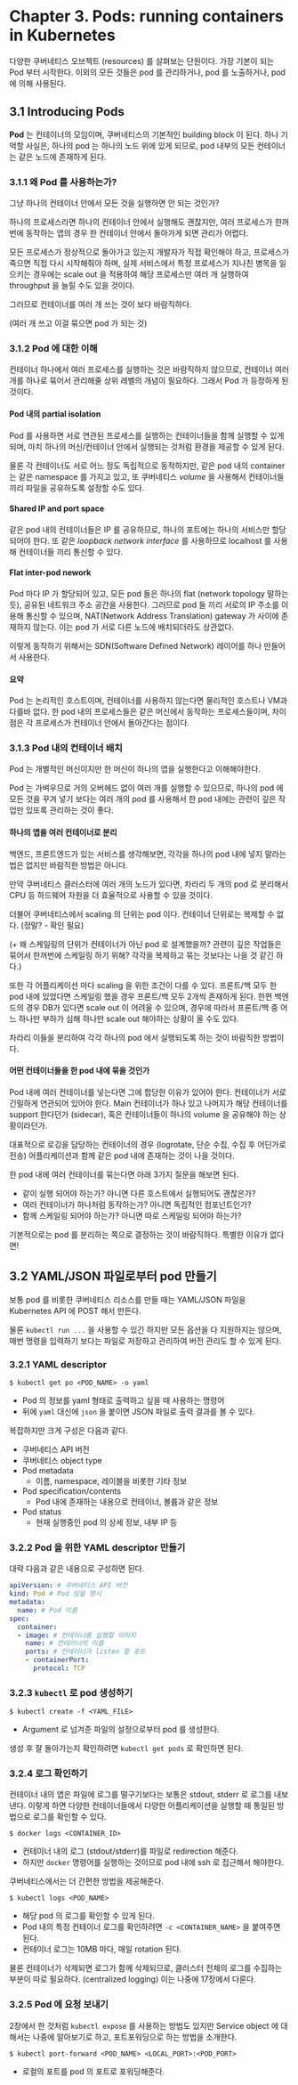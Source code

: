 # Chapter 3. Pods: running containers in Kubernetes

다양한 쿠버네티스 오브젝트 (resources) 를 살펴보는 단원이다. 가장 기본이 되는 Pod 부터 시작한다. 이외의 모든 것들은 pod 를 관리하거나, pod 를 노출하거나, pod 에 의해 사용된다.

## 3.1 Introducing Pods

**Pod** 는 컨테이너의 모임이며, 쿠버네티스의 기본적인 building block 이 된다. 하나 기억할 사실은, 하나의 pod 는 하나의 노드 위에 있게 되므로, pod 내부의 모든 컨테이너는 같은 노드에 존재하게 된다.

### 3.1.1 왜 Pod 를 사용하는가?

그냥 하나의 컨테이너 안에서 모든 것을 실행하면 안 되는 것인가?

하나의 프로세스라면 하나의 컨테이너 안에서 실행해도 괜찮지만, 여러 프로세스가 한꺼번에 동작하는 앱의 경우 한 컨테이너 안에서 돌아가게 되면 관리가 어렵다.

모든 프로세스가 정상적으로 돌아가고 있는지 개발자가 직접 확인해야 하고, 프로세스가 죽으면 직접 다시 시작해줘야 하며, 실제 서비스에서 특정 프로세스가 지나친 병목을 일으키는 경우에는 scale out 을 적용하여 해당 프로세스만 여러 개 실행하여 throughput 을 늘릴 수도 있을 것이다.

그러므로 컨테이너를 여러 개 쓰는 것이 보다 바람직하다.

(여러 개 쓰고 이걸 묶으면 pod 가 되는 것)

### 3.1.2 Pod 에 대한 이해

컨테이너 하나에서 여러 프로세스를 실행하는 것은 바람직하지 않으므로, 컨테이너 여러 개를 하나로 묶어서 관리해줄 상위 레벨의 개념이 필요하다. 그래서 Pod 가 등장하게 된 것이다.

#### Pod 내의 partial isolation

Pod 를 사용하면 서로 연관된 프로세스를 실행하는 컨테이너들을 함께 실행할 수 있게 되며, 마치 하나의 머신/컨테이너 안에서 실행되는 것처럼 환경을 제공할 수 있게 된다. 

물론 각 컨테이너도 서로 어느 정도 독립적으로 동작하지만, 같은 pod 내의 container 는 같은 namespace 를 가지고 있고, 또 쿠버네티스 *volume* 을 사용해서 컨테이너들 끼리 파일을 공유하도록 설정할 수도 있다.

#### Shared IP and port space

같은 pod 내의 컨테이너들은 IP 를 공유하므로, 하나의 포트에는 하나의 서비스만 할당되어야 한다. 또 같은 *loopback network interface* 를 사용하므로 localhost 를 사용해 컨테이너들 끼리 통신할 수 있다.

#### Flat inter-pod nework

Pod 마다 IP 가 할당되어 있고, 모든 pod 들은 하나의 flat (network topology 말하는 듯), 공유된 네트워크 주소 공간을 사용한다. 그러므로 pod 들 끼리 서로의 IP 주소를 이용해 통신할 수 있으며, NAT(Network Address Translation) gateway 가 사이에 존재하지 않는다. 이는 pod 가 서로 다른 노드에 배치되더라도 상관없다.

이렇게 동작하기 위해서는 SDN(Software Defined Network) 레이어를 하나 만들어서 사용한다.

#### 요약

Pod 는 논리적인 호스트이며, 컨테이너를 사용하지 않는다면 물리적인 호스트나 VM과 다를바 없다. 한 pod 내의 프로세스들은 같은 머신에서 동작하는 프로세스들이며, 차이점은 각 프로세스가 컨테이너 안에서 돌아간다는 점이다.

### 3.1.3 Pod 내의 컨테이너 배치

Pod 는 개별적인 머신이지만 한 머신이 하나의 앱을 실행한다고 이해해야한다.

Pod 는 가벼우므로 거의 오버헤드 없이 여러 개를 실행할 수 있으므로, 하나의 pod 에 모든 것을 꾸겨 넣기 보다는 여러 개의 pod 를 사용해서 한 pod 내에는 관련이 깊은 작업만 있또록 관리하는 것이 좋다.

#### 하나의 앱을 여러 컨테이너로 분리

백엔드, 프론트엔드가 있는 서비스를 생각해보면, 각각을 하나의 pod 내에 넣지 말라는 법은 없지만 바람직한 방법은 아니다.

만약 쿠버네티스 클러스터에 여러 개의 노드가 있다면, 차라리 두 개의 pod 로 분리해서 CPU 등 하드웨어 자원을 더 효율적으로 사용할 수 있을 것이다.

더불어 쿠버네티스에서 scaling 의 단위는 pod 이다. 컨테이너 단위로는 복제할 수 없다. (정말? - 확인 필요)

(+ 왜 스케일링의 단위가 컨테이너가 아닌 pod 로 설계했을까? 관련이 깊은 작업들은 묶어서 한꺼번에 스케일링 하기 위해? 각각을 복제하고 묶는 것보다는 나을 것 같긴 하다.)

또한 각 어플리케이션 마다 scaling 을 위한 조건이 다를 수 있다. 프론트/백 모두 한 pod 내에 있었다면 스케일링 했을 경우 프론트/백 모두 2개씩 존재하게 된다. 한편 백엔드의 경우 DB가 있다면 scale out 이 어려울 수 있으며, 경우에 따라서 프론트/백 중 어느 하나만 부하가 심해 하나만 scale out 해야하는 상황이 올 수도 있다.

차라리 이들을 분리하여 각각 하나의 pod 에서 실행되도록 하는 것이 바람직한 방법이다.

#### 어떤 컨테이너들을 한 pod 내에 묶을 것인가

Pod 내에 여러 컨테이너를 넣는다면 그에 합당한 이유가 있어야 한다. 컨테이너가 서로 긴밀하게 연관되어 있어야 한다. Main 컨테이너가 하나 있고 나머지가 해당 컨테이너를 support 한다던가 (sidecar), 혹은 컨테이너들이 하나의 volume 을 공유해야 하는 상황이라던가.

대표적으로 로깅을 담당하는 컨테이너의 경우 (logrotate, 단순 수집, 수집 후 어딘가로 전송) 어플리케이션과 함께 같은 pod 내에 존재하는 것이 나을 것이다.

한 pod 내에 여러 컨테이너를 묶는다면 아래 3가지 질문을 해보면 된다.

- 같이 실행 되어야 하는가? 아니면 다른 호스트에서 실행되어도 괜찮은가?
- 여러 컨테이너가 하나처럼 동작하는가? 아니면 독립적인 컴포넌트인가?
- 함께 스케일링 되어야 하는가? 아니면 따로 스케일링 되어야 하는가?

기본적으로는 pod 를 분리하는 쪽으로 결정하는 것이 바람직하다. 특별한 이유가 없다면!

## 3.2 YAML/JSON 파일로부터 pod 만들기

보통 pod 를 비롯한 쿠버네티스 리소스를 만들 때는 YAML/JSON 파일을 Kubernetes API 에 POST 해서 만든다.

물론 `kubectl run ...` 을 사용할 수 있긴 하지만 모든 옵션을 다 지원하지는 않으며, 매번 명령을 입력하기 보다는 파일로 저장하고 관리하여 버전 관리도 할 수 있게 된다.

### 3.2.1 YAML descriptor

```
$ kubectl get po <POD_NAME> -o yaml
```
- Pod 의 정보를 yaml 형태로 출력하고 싶을 때 사용하는 명령어
- 뒤에 `yaml` 대신에 `json` 을 붙이면 JSON 파일로 출력 결과를 볼 수 있다.

복잡하지만 크게 구성은 다음과 같다.

- 쿠버네티스 API 버전
- 쿠버네티스 object type
- Pod metadata
  - 이름, namespace, 레이블을 비롯한 기타 정보
- Pod specification/contents
  - Pod 내에 존재하는 내용으로 컨테이너, 볼륨과 같은 정보
- Pod status
  - 현재 실행중인 pod 의 상세 정보, 내부 IP 등

### 3.2.2 Pod 을 위한 YAML descriptor 만들기

대략 다음과 같은 내용으로 구성하면 된다.

```yaml
apiVersion: # 쿠버네티스 API 버전
kind: Pod # Pod 임을 명시
metadata:
  name: # Pod 이름
spec:
  container:
  - image: # 컨테이너를 실행할 이미지
    name: # 컨테이너의 이름
    ports: # 컨테이너가 listen 할 포트
    - containerPort:
      protocol: TCP
```

### 3.2.3 `kubectl` 로 pod 생성하기

```
$ kubectl create -f <YAML_FILE>
```
- Argument 로 넘겨준 파일의 설정으로부터 pod 를 생성한다.

생성 후 잘 돌아가는지 확인하려면 `kubectl get pods` 로 확인하면 된다.


### 3.2.4 로그 확인하기

컨테이너 내의 앱은 파일에 로그를 떨구기보다는 보통은 stdout, stderr 로 로그를 내보낸다. 이렇게 하면 다양한 컨테이너들에서 다양한 어플리케이션을 실행할 때 통일된 방법으로 로그를 확인할 수 있다.

```
$ docker logs <CONTAINER_ID>
```
- 컨테이너 내의 로그 (stdout/stderr)를 파일로 redirection 해준다.
- 하지만 `docker` 명령어를 실행하는 것이므로 pod 내에 ssh 로 접근해서 해야한다.

쿠버네티스에서는 더 간편한 방법을 제공해준다.

```
$ kubectl logs <POD_NAME>
```
- 해당 pod 의 로그를 확인할 수 있게 된다.
- Pod 내의 특정 컨테이너 로그를 확인하려면 `-c <CONTAINER_NAME>` 을 붙여주면 된다.
- 컨테이너 로그는 10MB 마다, 매일 rotation 된다.

물론 컨테이너가 삭제되면 로그가 함께 삭제되므로, 클러스터 전체의 로그를 수집하는 부분이 따로 필요하다. (centralized logging) 이는 나중에 17장에서 다룬다.

### 3.2.5 Pod 에 요청 보내기

2장에서 한 것처럼 `kubectl expose` 를 사용하는 방법도 있지만 Service object 에 대해서는 나중에 알아보기로 하고, 포트포워딩으로 하는 방법을 소개한다.

```
$ kubectl port-forward <POD_NAME> <LOCAL_PORT>:<POD_PORT>
```
- 로컬의 포트를 pod 의 포트로 포워딩해준다.
